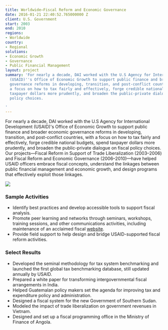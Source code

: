 ```yaml
---
title: Worldwide—Fiscal Reform and Economic Governance
date: 2016-01-21 22:40:52.765000000 Z
client: U.S. Government
start: 2003
end: 2010
regions:
- Worldwide
country:
- Regional
solutions:
- Economic Growth
- Governance
- Public Financial Management
layout: project
summary: 'For nearly a decade, DAI worked with the U.S Agency for International Development
  (USAID)''s Office of Economic Growth to support public finance and broader economic
  governance reforms in developing, transition, and post-conflict countries, with
  a focus on how to tax fairly and effectively, forge credible national budgets, spend
  taxpayer dollars more prudently, and broaden the public-private dialogue on fiscal
  policy choices.

'
---
```


For nearly a decade, DAI worked with the U.S Agency for International Development (USAID)'s Office of Economic Growth to support public finance and broader economic governance reforms in developing, transition, and post-conflict countries, with a focus on how to tax fairly and effectively, forge credible national budgets, spend taxpayer dollars more prudently, and broaden the public-private dialogue on fiscal policy choices. Our projects—Fiscal Reform in Support of Trade Liberalization (2003–2006) and Fiscal Reform and Economic Governance (2006–2010)—have helped USAID officers embrace fiscal concepts, understand the linkages between public financial management and economic growth, and design programs that effectively exploit those linkages.

![][1]

###  Sample Activities

* Identify best practices and develop accessible tools to support fiscal analysis.
* Promote peer learning and networks through seminars, workshops, training sessions, and other communications activities, including maintenance of an acclaimed fiscal [website][2].
* Provide field support to help design and bridge USAID-supported fiscal reform activities.

###  Select Results

* Developed the seminal methodology for tax system benchmarking and launched the first global tax benchmarking database, still updated annually by USAID.
* Prepared a white paper for transforming intergovernmental fiscal arrangements in India.
* Helped Guatemalan policy makers set the agenda for improving tax and expenditure policy and administration.
* Designed a fiscal system for the new Government of Southern Sudan.
* Modeled the impact of trade liberalization on government revenues in Vietnam.
* Designed and set up a fiscal programming office in the Ministry of Finance of Angola.

[1]: https://assetify-dai.com/projects/FiscalReform.jpg
[2]: http://www.fiscalreform.net
